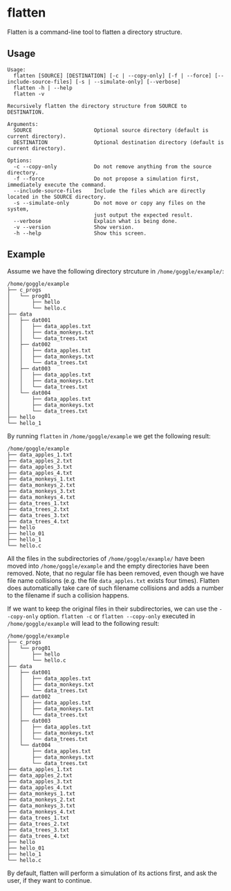 # flatten
Flatten is a command-line tool to flatten a directory structure.

## Usage
```
Usage:
  flatten [SOURCE] [DESTINATION] [-c | --copy-only] [-f | --force] [--include-source-files] [-s | --simulate-only] [--verbose]
  flatten -h | --help
  flatten -v

Recursively flatten the directory structure from SOURCE to DESTINATION.

Arguments:
  SOURCE                    Optional source directory (default is current directory).
  DESTINATION               Optional destination directory (default is current directory).

Options:
  -c --copy-only            Do not remove anything from the source directory.
  -f --force                Do not propose a simulation first, immediately execute the command.
  --include-source-files    Include the files which are directly located in the SOURCE directory.
  -s --simulate-only        Do not move or copy any files on the system,
                            just output the expected result.
  --verbose                 Explain what is being done.
  -v --version              Show version.
  -h --help                 Show this screen.
```

## Example
Assume we have the following directory strcuture in `/home/goggle/example/`:
```
/home/goggle/example
├── c_progs
│   └── prog01
│       ├── hello
│       └── hello.c
├── data
│   ├── dat001
│   │   ├── data_apples.txt
│   │   ├── data_monkeys.txt
│   │   └── data_trees.txt
│   ├── dat002
│   │   ├── data_apples.txt
│   │   ├── data_monkeys.txt
│   │   └── data_trees.txt
│   ├── dat003
│   │   ├── data_apples.txt
│   │   ├── data_monkeys.txt
│   │   └── data_trees.txt
│   └── dat004
│       ├── data_apples.txt
│       ├── data_monkeys.txt
│       └── data_trees.txt
├── hello
└── hello_1
```

By running `flatten` in `/home/goggle/example` we get the following result:
```
/home/goggle/example
├── data_apples_1.txt
├── data_apples_2.txt
├── data_apples_3.txt
├── data_apples_4.txt
├── data_monkeys_1.txt
├── data_monkeys_2.txt
├── data_monkeys_3.txt
├── data_monkeys_4.txt
├── data_trees_1.txt
├── data_trees_2.txt
├── data_trees_3.txt
├── data_trees_4.txt
├── hello
├── hello_01
├── hello_1
└── hello.c
```
All the files in the subdirectories of `/home/goggle/example/` have been moved into `/home/goggle/example` and the empty directories have been removed. Note, that no regular file has been removed, even though we have file name collisions (e.g. the file `data_apples.txt` exists four times). Flatten does automatically take care of such filename collisions and adds a number to the filename if such a collision happens.

If we want to keep the original files in their subdirectories, we can use the `--copy-only` option. `flatten -c` or `flatten --copy-only` executed in `/home/goggle/example` will lead to the following result:
```
/home/goggle/example
├── c_progs
│   └── prog01
│       ├── hello
│       └── hello.c
├── data
│   ├── dat001
│   │   ├── data_apples.txt
│   │   ├── data_monkeys.txt
│   │   └── data_trees.txt
│   ├── dat002
│   │   ├── data_apples.txt
│   │   ├── data_monkeys.txt
│   │   └── data_trees.txt
│   ├── dat003
│   │   ├── data_apples.txt
│   │   ├── data_monkeys.txt
│   │   └── data_trees.txt
│   └── dat004
│       ├── data_apples.txt
│       ├── data_monkeys.txt
│       └── data_trees.txt
├── data_apples_1.txt
├── data_apples_2.txt
├── data_apples_3.txt
├── data_apples_4.txt
├── data_monkeys_1.txt
├── data_monkeys_2.txt
├── data_monkeys_3.txt
├── data_monkeys_4.txt
├── data_trees_1.txt
├── data_trees_2.txt
├── data_trees_3.txt
├── data_trees_4.txt
├── hello
├── hello_01
├── hello_1
└── hello.c
```
By default, flatten will perform a simulation of its actions first, and ask the user, if they want to continue.
